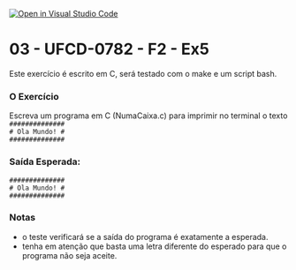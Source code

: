 [![Open in Visual Studio Code](https://classroom.github.com/assets/open-in-vscode-c66648af7eb3fe8bc4f294546bfd86ef473780cde1dea487d3c4ff354943c9ae.svg)](https://classroom.github.com/online_ide?assignment_repo_id=9959531&assignment_repo_type=AssignmentRepo)
# 03 - UFCD-0782 - F2 - Ex5
Este exercício é escrito em C, será testado com o make e um script bash.

### O Exercício
Escreva um programa em C (NumaCaixa.c) para imprimir no terminal o texto  
`##############`  
`# Ola Mundo! #`  
`##############`  

### Saída Esperada:
   
`##############`  
`# Ola Mundo! #`  
`##############`  


### Notas
- o teste verificará se a saída do programa é exatamente a esperada.
- tenha em atenção que basta uma letra diferente do esperado para que o programa não seja aceite.

